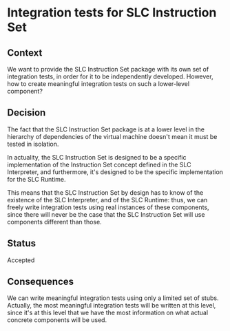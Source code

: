# Integration tests for SLC Instruction Set

## Context

We want to provide the SLC Instruction Set package with its own set of integration tests, in order for it to be independently developed. However, how to create meaningful integration tests on such a lower-level component?

## Decision

The fact that the SLC Instruction Set package is at a lower level in the hierarchy of dependencies of the virtual machine doesn't mean it must be tested in isolation.

In actuality, the SLC Instruction Set is designed to be a specific implementation of the Instruction Set concept defined in the SLC Interpreter, and furthermore, it's designed to be the specific implementation for the SLC Runtime.

This means that the SLC Instruction Set by design has to know of the existence of the SLC Interpreter, and of the SLC Runtime: thus, we can freely write integration tests using real instances of these components, since there will never be the case that the SLC Instruction Set will use components different than those.

## Status

Accepted

## Consequences

We can write meaningful integration tests using only a limited set of stubs. Actually, the most meaningful integration tests will be written at this level, since it's at this level that we have the most information on what actual concrete components will be used.
